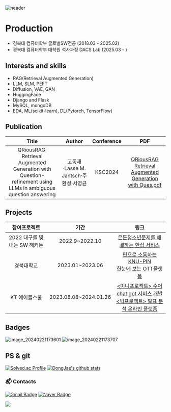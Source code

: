 ![header](https://capsule-render.vercel.app/api?type=waving&color=869adb&height=200&section=header&text=Hello!%20I'm%20KDJ&fontSize=50&fontColor=#0080FF)


# Production
- 경북대 컴퓨터학부 글로벌SW전공 (2018.03 - 2025.02)
- 경북대 컴퓨터학부 대학원 석사과정 DACS Lab (2025.03 - )

## Interests and skills
- RAG(Retrieval Augmented Generation)
- LLM, SLM, PEFT
- Diffusion, VAE, GAN
- HuggingFace
- Django and Flask
- MySQL, mongoDB
- EDA, ML(scikit-learn), DL(Pytorch, TensorFlow)

## Publication
|Title|Author|Conference|PDF|
|:------:|:---:|:---:|:---:|
|QRiousRAG: Retrieval Augmented Generation with Question-refinement using LLMs in ambiguous question answering|고동재·Lasse M. Jantsch·주환성·서영균|KSC2024|[QRiousRAG Retrieval Augmented Generation with Ques.pdf](https://github.com/user-attachments/files/18814892/QRiousRAG.pdf)|



## Projects
|참여프로젝트|기간|링크|
|:------:|:---:|:---:|
|2022 대구를 빛내는 SW 해커톤|2022.9~2022.10|[은둔청소년문제를 해결하는 한집 서비스](https://github.com/ehdwo98/Sleepless-in-IT-4_KNU-Hackathon2022)|
|경북대학교|2023.01~2023.06|[핀으로 소통하는 KNU-PIN](https://github.com/KNU-PIN/frontend)<br>[한눈에 보는 OTT플랫폼](https://github.com/ehdwo98/OTT-Platform-Manager)|
|KT 에이블스쿨|2023.08.08~2024.01.26|[<미니프로젝트> 수어 chat gpt 서비스 개발](https://github.com/ehdwo98/SLCG_KTAIVLE_G24)<br>[<빅프로젝트> 발표 분석 온라인 플랫폼](https://github.com/ehdwo98/Mouse-PT)| 

## Badges
![image_20240221173601](https://github.com/ehdwo98/ehdwo98/assets/48575816/e12d8f1b-3af6-44cd-b72c-c61d7662a6dd)
![image_20240221173707](https://github.com/ehdwo98/ehdwo98/assets/48575816/80f42c74-e557-4831-ab71-03ad893361cb)

## PS & git
[![Solved.ac Profile](http://mazassumnida.wtf/api/v2/generate_badge?boj=ehdwo98)](https://solved.ac/ehdwo98/)
[![DongJae's github stats](https://github-readme-stats.vercel.app/api?username=ehdwo98&show_icons=true&theme=cobalt)](https://github.com/ehdwo98/github-readme-stats)


### :mailbox_with_mail: Contacts
[![Gmail Badge](https://img.shields.io/badge/Gmail-d14836?style=flat-square&logo=Gmail&logoColor=white&link=mailto:wlsdk1095sd@gmail.com)](mailto:wlsdk1095sd@gmail.com)
[![Naver Badge](https://img.shields.io/badge/Naver-03C75A?style=flat-square&logo=Naver&logoColor=white&link=mailto:ehdwo98@naver.com)](mailto:ehdwo98@naver.com)
<!--
**ehdwo98/ehdwo98** is a ✨ _special_ ✨ repository because its `README.md` (this file) appears on your GitHub profile.

Here are some ideas to get you started:

- 🔭 I’m currently working on ...
- 🌱 I’m currently learning ...
- 👯 I’m looking to collaborate on ...
- 🤔 I’m looking for help with ...
- 💬 Ask me about ...
- 📫 How to reach me: ...
- 😄 Pronouns: ...
- ⚡ Fun fact: ...
-->
<img class="img" src="https://hits.seeyoufarm.com/api/count/incr/badge.svg?url=https%3A%2F%2Fgithub.com%2Fehdwo98&count_bg=%23FFC155&title_bg=%23000000&icon=github.svg&icon_color=%23E7E7E7&title=Github&edge_flat=false" />
